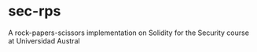 # sec-rps
A rock-papers-scissors implementation on Solidity for the Security course at Universidad Austral
